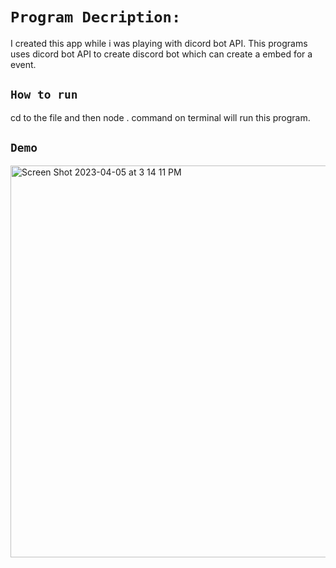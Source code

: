 # `Program Decription:` 
I created this app while i was playing with dicord bot API. This programs uses dicord bot API to create discord bot which 
can create a embed for a event.

## `How to run`

cd to the file and then node . command on terminal will run this program.

## `Demo`

<img width="627" alt="Screen Shot 2023-04-05 at 3 14 11 PM" src="https://user-images.githubusercontent.com/73970332/230223576-f3024df7-f92a-487c-b4c9-66ec719c6f23.png">

